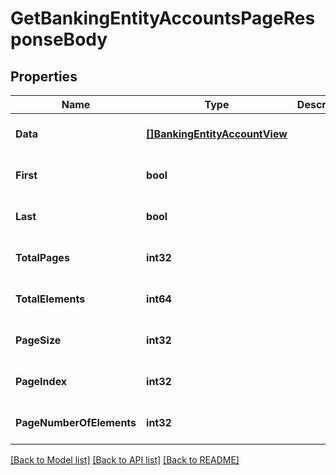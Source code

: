 # GetBankingEntityAccountsPageResponseBody

## Properties
Name | Type | Description | Notes
------------ | ------------- | ------------- | -------------
**Data** | [**[]BankingEntityAccountView**](BankingEntityAccountView.md) |  | [optional] [default to null]
**First** | **bool** |  | [optional] [default to null]
**Last** | **bool** |  | [optional] [default to null]
**TotalPages** | **int32** |  | [optional] [default to null]
**TotalElements** | **int64** |  | [optional] [default to null]
**PageSize** | **int32** |  | [optional] [default to null]
**PageIndex** | **int32** |  | [optional] [default to null]
**PageNumberOfElements** | **int32** |  | [optional] [default to null]

[[Back to Model list]](../README.md#documentation-for-models) [[Back to API list]](../README.md#documentation-for-api-endpoints) [[Back to README]](../README.md)

